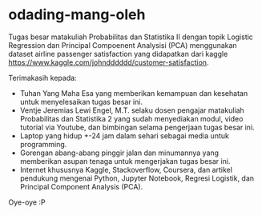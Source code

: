 # odading-mang-oleh

Tugas besar matakuliah Probabilitas dan Statistika II dengan topik Logistic Regression dan Principal Compoenent Analysisi (PCA) menggunakan dataset airline passenger satisfaction yang didapatkan dari kaggle https://www.kaggle.com/johndddddd/customer-satisfaction.

Terimakasih kepada:
- Tuhan Yang Maha Esa yang memberikan kemampuan dan kesehatan untuk menyelesaikan tugas besar ini.
- Ventje Jeremias Lewi Engel, M.T. selaku dosen pengajar matakuliah Probabilitas dan Statistika 2 yang sudah menyediakan modul, video tutorial via Youtube, dan bimbingan selama pengerjaan tugas besar ini.
- Laptop yang hidup +-24 jam dalam sehari sebagai media untuk programming.
- Gorengan abang-abang pinggir jalan dan minumannya yang memberikan asupan tenaga untuk mengerjakan tugas besar ini.
- Internet khususnya Kaggle, Stackoverflow, Coursera, dan artikel pendukung mengenai Python, Jupyter Notebook, Regresi Logistik, dan Principal Component Analysis (PCA).

Oye-oye :P
